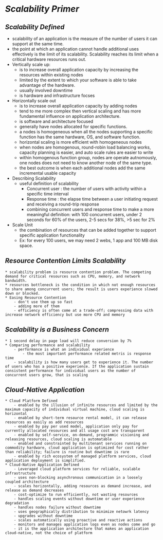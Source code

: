 # *Scalability Primer*
## *Scalability Defined*
  * scalability of an application is the measure of the number of users it can support at the same time.
  * the point at which an application cannot handle additional uses effectively is the limit of its scalability. Scalability reaches its limit when a critical hardware resources runs out.
  * Vertically scale up:
	- is to increase overall application capacity by increasing the resources within existing nodes
	- limited by the extent to which your software is able to take advantage of the hardware.
	- usually involved downtime
	- is hardware and infrastructure focses
  * Horizontally scale out
	- is to increase overall application capacity by adding nodes
	- tend to me more complex then vertical scaling and has more fundamental influence on application architecture.
	- is software and architecture focused
	- generally have nodes allocated for specific functions. 
	- a nodes is homogeneous when all the nodes supporting a specific function has the same hardware, OS, and software function. 
	- horizontal scaling is more efficient with homogeneous nodes
	- when nodes are homogenous, round-robin load balancing works, capacity planning is easier, and auto scale rules are easier to write
	- within homogenous function group, nodes are operate autnomously, one nodes does not need to know another node of the same type.
	- the best outcome is when each additional nodes add the same incremental usable capacity
  * Describing Scalability
	- useful definition of scalability
	  * Concurrent user : the number of users with activity within a specific time interval 
	  * Response time : the elapse time between a user initiating request and receiving a round-trip response
	  * combining concurrent users and response time to make a more meaningful definition: with 100 concurrent users, under 2 seconds for 60% of the users, 2-5 secs for 38%, >5 sec for 2%
  * Scale Unit
	- the combination of resources that can be added together to support specific application functionality
	- Ex: for every 100 users, we may need 2 webs, 1 app and 100 MB disk space. 

## *Resource Contention Limits Scalability*
	* scalability problem is resource contention problem. The competing demand for critical resources such as CPU, memory, and network bandwidth.
	* resources bottleneck is the condition in which not enough resources to share among concurrent users; the result is users experience slowed down or blocked.
	* Easing Resource Contention
		- don't use them up so fast
		- adding more of them
		- efficiency is often come at a trade-off; compressing data with increase network efficiency but use more CPU and memory

## *Scalability is a Business Concern*
	* 1 second delay in page load will reduce conversion by 7%
	* Comparing performance and scalability
		- performance is what an individual experience
			- the most important performance related metris is response time
		- scalability is how many users get to experience it. The number of users who has a positive experience. If the application sustain consistent performance for individual users as the number of concurrent users grow, that is scaling

## *Cloud-Native Application*
	* Cloud Platform Defined
		- enabled by the illusion of infinite resources and limited by the maximum capacity of individual virtual machine, cloud scaling is horizontal
		- enabled by short-term resource rental model, it can release resources as easily as add resources
		- enabled by pay per used model, application only pay for currently allocated resources and all usage cost are transparent
		- enabled by self-service, on-demand, programmic visioning and releasing resources, cloud scaling is automatable
		- enabled and constrainted by multitenant services running on commodity hardware, cloud application is optimized for cost rather than reliability; failure is routine but downtime is rare
		- enabled by rich ecosystem of managed platform services, cloud application deployment is simplified.
	* Cloud-Native Application Defined
		- Leveraged cloud platform services for reliable, scalable infrastructure
		- uses non-blocking asynchronous communication in a loosely coupled architecture 
		- scales horizontally, adding resources as demand increase, and release as demand decreases
		- cost-optimize to run efficiently, not wasting resources
		- handles scaling events without downtime or user experience degradation
		- handles nodes failure without downtime 
		- uses geographically distribution to minimize netowrk latency
		- upgrades without downtime
		- scales automatically using proactive and reactive actions
		- monitors and manages application logs even as nodes come and go
		- it is the application architecture that makes an application cloud-native, not the choice of platform
		 
    
		  
